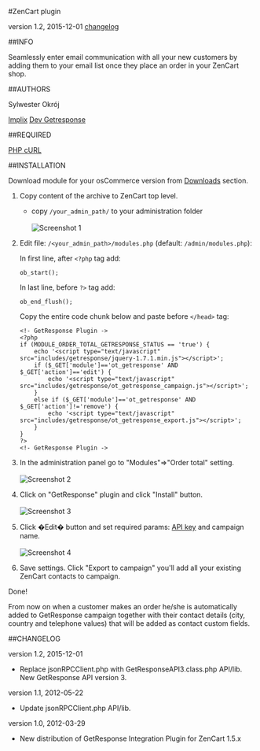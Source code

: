 #ZenCart plugin

version 1.2, 2015-12-01 [changelog](#changelog)

##INFO

Seamlessly enter email communication with all your new customers by adding them to your email list once they place an order in your ZenCart shop.

##AUTHORS

Sylwester Okrój

[Implix](http://implix.com)
[Dev Getresponse](http://dev.getresponse.com)

##REQUIRED

[PHP cURL](http://php.net/manual/en/book.curl.php)

##INSTALLATION

Download module for your osCommerce version from [Downloads](https://github.com/GetResponse/DevZone/downloads) section.

1.  Copy content of the archive to ZenCart top level.

	- copy ```/your_admin_path/``` to your administration folder <br/><br/>
	![Screenshot 1](https://github.com/GetResponse/DevZone/raw/master/Plugins/ZenCart/zencart_01.gif)
2.  Edit file: ```/<your_admin_path>/modules.php``` (default: ```/admin/modules.php```):

	In first line, after ```<?php``` tag add:

        ob_start();


	In last line, before ```?>``` tag add:

        ob_end_flush();


	Copy the entire code chunk below and paste before ```</head>``` tag:

        <!- GetResponse Plugin ->
        <?php
        if (MODULE_ORDER_TOTAL_GETRESPONSE_STATUS == 'true') {		
            echo '<script type="text/javascript" src="includes/getresponse/jquery-1.7.1.min.js"></script>';
            if ($_GET['module']=='ot_getresponse' AND $_GET['action']=='edit') {
                echo '<script type="text/javascript" src="includes/getresponse/ot_getresponse_campaign.js"></script>';
            }
            else if ($_GET['module']=='ot_getresponse' AND $_GET['action']!='remove') {
                echo '<script type="text/javascript" src="includes/getresponse/ot_getresponse_export.js"></script>';
            } 
        }
        ?>
        <!- GetResponse Plugin ->


3.	In the administration panel go to "Modules"=>"Order total" setting. <br/><br/>![Screenshot 2](https://github.com/GetResponse/DevZone/raw/master/Plugins/ZenCart/zencart_02.gif)
4.	Click on "GetResponse" plugin and click "Install" button. <br/><br/>
	![Screenshot 3](https://github.com/GetResponse/DevZone/raw/master/Plugins/ZenCart/zencart_03.gif)
5.	Click �Edit� button and set required params: [API key](https://app.getresponse.com/my_api_key.html) and campaign name. <br/><br/>
	![Screenshot 4](https://github.com/GetResponse/DevZone/raw/master/Plugins/ZenCart/zencart_04.gif)
6.	Save settings. Click "Export to campaign" you'll add all your existing ZenCart contacts to campaign.

Done!

From now on when a customer makes an order he/she is automatically added to GetResponse campaign together with their contact details (city, country and telephone values) that will be added as contact custom fields.

##CHANGELOG<a name="changelog">

version 1.2, 2015-12-01

* Replace jsonRPCClient.php with GetResponseAPI3.class.php API/lib. New GetResponse API version 3.

version 1.1, 2012-05-22

* Update jsonRPCClient.php API/lib.

version 1.0, 2012-03-29

* New distribution of GetResponse Integration Plugin for ZenCart 1.5.x

